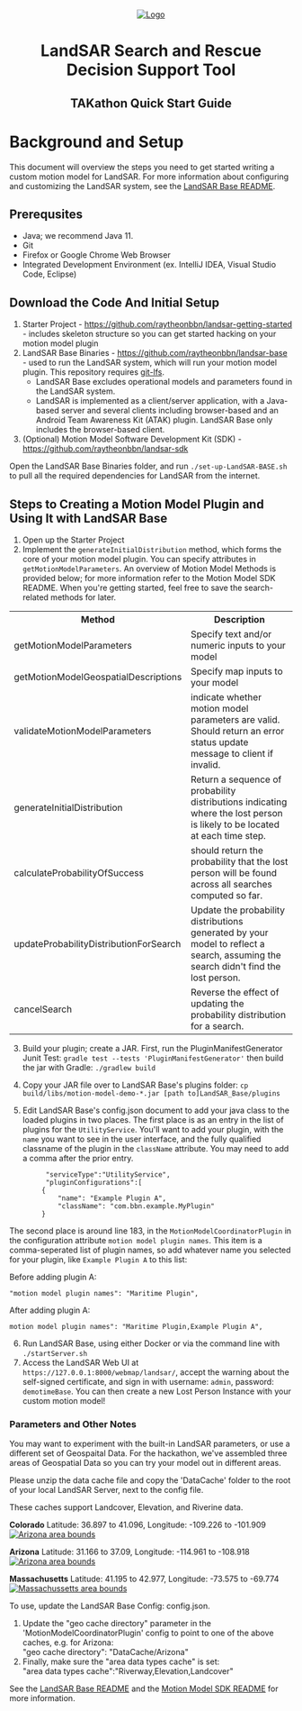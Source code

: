 <br />
<p align="center">
  <a href="#">
    <img src="LandSAR_logo_nobox.png" alt="Logo" >
  </a>

  <h1 align="center">LandSAR Search and Rescue Decision Support Tool</h1>
  <h2 align="center">TAKathon Quick Start Guide</h2>
</p>


# Background and Setup

This document will overview the steps you need to get started writing a custom motion model for LandSAR. For more information about configuring and customizing the LandSAR system, see the <a href="https://github.com/raytheonbbn/landsar-base/blob/main/README.md">LandSAR Base README</a>.


## Prerequsites 

* Java; we recommend Java 11.
* Git
* Firefox or Google Chrome Web Browser 
* Integrated Development Environment (ex. IntelliJ IDEA, Visual Studio Code, Eclipse)


## Download the Code And Initial Setup

1. Starter Project - https://github.com/raytheonbbn/landsar-getting-started - includes skeleton structure so you can get started hacking on your motion model plugin
2. LandSAR Base Binaries - https://github.com/raytheonbbn/landsar-base - used to run the LandSAR system, which will run your motion model plugin. This repository requires <a href="https://git-lfs.com/">git-lfs</a>. 
    * LandSAR Base excludes operational models and parameters found in the LandSAR system. 
    * LandSAR is implemented as a client/server application, with a Java-based server and several clients including browser-based and an Android Team Awareness Kit (ATAK) plugin. LandSAR Base only includes the browser-based client. 
3. (Optional) Motion Model Software Development Kit (SDK) - https://github.com/raytheonbbn/landsar-sdk

Open the LandSAR Base Binaries folder, and run `./set-up-LandSAR-BASE.sh` to pull all the required dependencies for LandSAR from the internet.

## Steps to Creating a Motion Model Plugin and Using It with LandSAR Base
1. Open up the Starter Project
2. Implement the `generateInitialDistribution` method, which forms the core of your motion model plugin. You can specify attributes in `getMotionModelParameters`. An overview of Motion Model Methods is provided below; for more information refer to the Motion Model SDK README. When you're getting started, feel free to save the search-related methods for later. 
<table>
<tr>
<th>Method</th><th>Description</th>
</tr><tr>
<td>getMotionModelParameters</td><td>Specify text and/or numeric inputs to your model</td>
</tr><tr>
<td>getMotionModelGeospatialDescriptions</td><td>Specify map inputs to your model</td>
</tr><tr>
<td>validateMotionModelParameters</td><td>indicate whether motion model parameters
are valid. Should return an error status update message to client if invalid.</td>
</tr><tr>
<td>generateInitialDistribution</td><td>Return a sequence of probability distributions
indicating where the lost person is likely to be located at each time step.</td>
</tr><tr>
<td>calculateProbabilityOfSuccess</td><td>should return the probability that the lost person
will be found across all searches computed so far.</td>
</tr><tr>
<td>updateProbabilityDistributionForSearch</td><td>Update the probability distributions generated by your model to reflect a search, assuming the search didn't find the lost person.</td>
</tr><tr>
<td>cancelSearch</td><td>Reverse the effect of updating the probability distribution for a search.</td>
  </tr>
</table>

3. Build your plugin; create a JAR. First, run the PluginManifestGenerator Junit Test: `gradle test --tests 'PluginManifestGenerator'` then build the jar with Gradle: `./gradlew build`  

4. Copy your JAR file over to LandSAR Base's plugins folder: `cp build/libs/motion-model-demo-*.jar [path to]LandSAR_Base/plugins`

5. Edit LandSAR Base's config.json document to add your java class to the loaded plugins in two places. 
The first place is as an entry in the list of plugins for the `UtilityService`. You'll want to add your plugin, with the `name` you want to see in the user interface, and the fully qualified classname of the plugin in the `className` attribute. You may need to add a comma after the prior entry. 

```
         "serviceType":"UtilityService",
         "pluginConfigurations":[
		{
			"name": "Example Plugin A",
			"className": "com.bbn.example.MyPlugin"
		}
```

The second place is around line 183, in the `MotionModelCoordinatorPlugin` in the configuration attribute `motion model plugin names`. This item is a comma-seperated list of plugin names, so add whatever name you selected for your plugin, like `Example Plugin A` to this list:       

Before adding plugin A:
```
"motion model plugin names": "Maritime Plugin",
```
  
  After adding plugin A:   
```  
motion model plugin names": "Maritime Plugin,Example Plugin A",  
```

6. Run LandSAR Base, using either Docker or via the command line with `./startServer.sh`
7. Access the LandSAR Web UI at `https://127.0.0.1:8000/webmap/landsar/`, accept the warning about the self-signed certificate, and sign in with username: `admin`, password: `demotimeBase`. You can then create a new Lost Person Instance with your custom motion model!

### Parameters and Other Notes
You may want to experiment with the built-in LandSAR parameters, or use a different set of Geospaital Data. For the hackathon, we've assembled three areas of Geospatial Data so you can try your model out in different areas. 

Please unzip the data cache file and copy the 'DataCache' folder to the root of your local LandSAR Server, next to the config file.

These caches support Landcover, Elevation, and Riverine data.

<b>Colorado</b> Latitude: 36.897 to 41.096, Longitude: -109.226 to -101.909
<a href="http://bboxfinder.com/#36.897194,-109.226074,41.095912,-101.909180">
  <img src="Colorado.png" alt="Arizona area bounds" >
</a>


<b>Arizona</b>  Latitude: 31.166 to 37.09, Longitude: -114.961 to -108.918
<a href="http://bboxfinder.com/#31.165810,-114.960938,37.090240,-108.918457">
  <img src="Arizona.png" alt="Arizona area bounds" >
</a>


<b>Massachusetts</b> Latitude: 41.195 to 42.977, Longitude: -73.575 to -69.774
<a href="http://bboxfinder.com/#41.195190,-73.575439,42.976521,-69.774170">
  <img src="Massachusetts.png" alt="Massachussetts area bounds" >
</a>

To use, update the LandSAR Base Config: config.json.
1. Update the "geo cache directory" parameter in the 'MotionModelCoordinatorPlugin' config to point to one of the above caches, e.g. for Arizona:  
"geo cache directory": "DataCache/Arizona"
2. Finally, make sure the "area data types cache" is set:  
"area data types cache":"Riverway,Elevation,Landcover"

See the <a href="https://github.com/raytheonbbn/landsar-base/blob/main/README.md">LandSAR Base README</a> and the <a href="https://github.com/raytheonbbn/landsar-sdk/blob/main/README.md">Motion Model SDK README</a> for more information.
